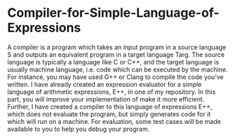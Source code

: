 # Compiler-for-Simple-Language-of-Expressions
A compiler is a program which takes an input program in a source language S and outputs an equivalent
program in a target language Targ. The source language is typically a language like C or C++, and the
target language is usually machine language, i.e. code which can be executed by the machine. For instance,
you may have used G++ or Clang to compile the code you’ve written.
I have already created an expression evaluator for a simple language of arithmetic expressions, E++,
in one of my repository. In this part, you will improve your implementation of make it more efficient. Further, I
have created a compiler to this language of expressions E++, which does not evaluate the
program, but simply generates code for it which will run on a machine.
For evaluation, some test cases will be made available to you to help you debug your program.
